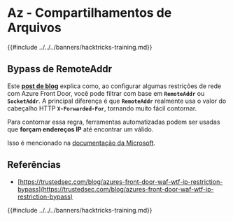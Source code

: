 # Az - Compartilhamentos de Arquivos

{{#include ../../../banners/hacktricks-training.md}}

## Bypass de RemoteAddr

Este **[post de blog](https://trustedsec.com/blog/azures-front-door-waf-wtf-ip-restriction-bypass)** explica como, ao configurar algumas restrições de rede com Azure Front Door, você pode filtrar com base em **`RemoteAddr`** ou **`SocketAddr`**. A principal diferença é que **`RemoteAddr`** realmente usa o valor do cabeçalho HTTP **`X-Forwarded-For`**, tornando muito fácil contornar.

Para contornar essa regra, ferramentas automatizadas podem ser usadas que **forçam endereços IP** até encontrar um válido.

Isso é mencionado na [documentação da Microsoft](https://learn.microsoft.com/en-us/azure/web-application-firewall/afds/waf-front-door-configure-ip-restriction).


## Referências

- [https://trustedsec.com/blog/azures-front-door-waf-wtf-ip-restriction-bypass](https://trustedsec.com/blog/azures-front-door-waf-wtf-ip-restriction-bypass)

{{#include ../../../banners/hacktricks-training.md}}
